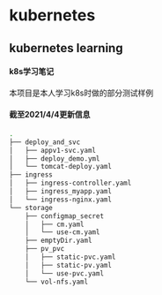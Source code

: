 # kubernetes
## kubernetes learning

#### k8s学习笔记 
本项目是本人学习k8s时做的部分测试样例
#### 截至2021/4/4更新信息
```bash
.
├── deploy_and_svc
│   ├── appv1-svc.yaml
│   ├── deploy_demo.yml
│   └── tomcat-deploy.yaml
├── ingress
│   ├── ingress-controller.yaml
│   ├── ingress_myapp.yaml
│   └── ingress-nginx.yaml
└── storage
    ├── configmap_secret
    │   ├── cm.yaml
    │   └── use-cm.yaml
    ├── emptyDir.yaml
    ├── pv_pvc
    │   ├── static-pvc.yaml
    │   ├── static-pv.yaml
    │   └── use-pvc.yaml
    └── vol-nfs.yaml

```
